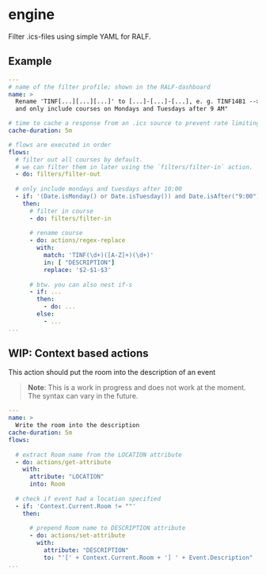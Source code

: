 # engine

Filter .ics-files using simple YAML for RALF.

## Example

```yaml
---
# name of the filter profile; shown in the RALF-dashboard
name: >
  Rename 'TINF[...][...][...]' to [...]-[...]-[...], e. g. TINF14B1 --> B-14-1 
  and only include courses on Mondays and Tuesdays after 9 AM"

# time to cache a response from an .ics source to prevent rate limiting
cache-duration: 5m

# flows are executed in order
flows:
  # filter out all courses by default.
  # we can filter them in later using the `filters/filter-in` action.
  - do: filters/filter-out
    
  # only include mondays and tuesdays after 10:00
  - if: '(Date.isMonday() or Date.isTuesday()) and Date.isAfter("9:00")'
    then:
      # filter in course
      - do: filters/filter-in
  
      # rename course
      - do: actions/regex-replace
        with:
          match: 'TINF(\d+)([A-Z]+)(\d+)'
          in: [ "DESCRIPTION"]
          replace: '$2-$1-$3'
          
      # btw. you can also nest if-s
      - if: ...
        then:
          - do: ...
        else:
          - ...
...
```

## WIP: Context based actions

This action should put the room into the description of an event

> **Note**: This is a work in progress and does not work at the moment. The syntax can vary in the future.

```yaml
---
name: >
  Write the room into the description
cache-duration: 5m
flows:
  
  # extract Room name from the LOCATION attribute
  - do: actions/get-attribute
    with:
      attribute: "LOCATION"
      into: Room
      
  # check if event had a location specified
  - if: 'Context.Current.Room != ""'
    then:
      
      # prepend Room name to DESCRIPTION attribute
      - do: actions/set-attribute
        with:
          attribute: "DESCRIPTION"
          to: "'[' + Context.Current.Room + '] ' + Event.Description"
...
```